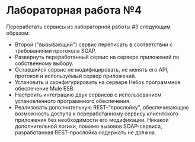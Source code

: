 # Лабораторная работа №4

Переработать сервисы из лабораторной работы #3 следующим образом:

- Второй ("вызывающий") сервис переписать в соответствии с требованиями протокола SOAP.
- Развернуть переработанный сервис на сервере приложений по собственному выбору.
- Оставшийся сервис не модифицировать, не менять его API, протокол и используемый сервер приложений.
- Установить и сконфигурировать на сервере Helios программное обеспечение Mule ESB.
- Настроить интеграцию двух сервисов с использованием установленного программного обеспечения.
- Реализовать дополнительную REST-"прослойку", обеспечивающую возможность доступа к переработанному сервису клиентского
  приложения без необходимости его модификации. Никакой дополнительной логики, помимо вызовов SOAP-сервиса,
  разработанная REST-прослойка содержать не должна.
